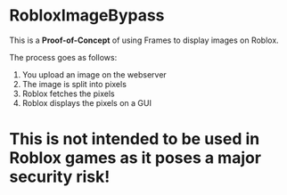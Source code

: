 # RobloxImageBypass

This is a **Proof-of-Concept** of using Frames to display images on Roblox.

The process goes as follows:
1. You upload an image on the webserver
2. The image is split into pixels
3. Roblox fetches the pixels
4. Roblox displays the pixels on a GUI

# **This is not intended to be used in Roblox games as it poses a major security risk!**
